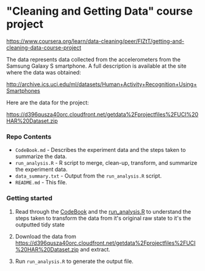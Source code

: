 # "Cleaning and Getting Data" course project

https://www.coursera.org/learn/data-cleaning/peer/FIZtT/getting-and-cleaning-data-course-project

The data represents data collected from the accelerometers from the Samsung Galaxy S smartphone. A full description is available at the site where the data was obtained:

http://archive.ics.uci.edu/ml/datasets/Human+Activity+Recognition+Using+Smartphones

Here are the data for the project:

https://d396qusza40orc.cloudfront.net/getdata%2Fprojectfiles%2FUCI%20HAR%20Dataset.zip

### Repo Contents

  - `CodeBook.md` - Describes the experiment data and the steps taken to summarize the data.
  - `run_analysis.R` - R script to merge, clean-up, transform, and summarize the experiment data.
  - `data_summary.txt` - Output from the `run_analysis.R` script.
  - `README.md` - This file.

### Getting started

  1. Read through the [CodeBook](CodeBook.md) and the [run_analysis.R](run_analysis.R) to understand the steps taken to transform the data from it's original raw state 
  to it's the outputted tidy state
  
  2. Download the data from https://d396qusza40orc.cloudfront.net/getdata%2Fprojectfiles%2FUCI%20HAR%20Dataset.zip and extract.
  
  3. Run  `run_analysis.R` to generate the output file.
